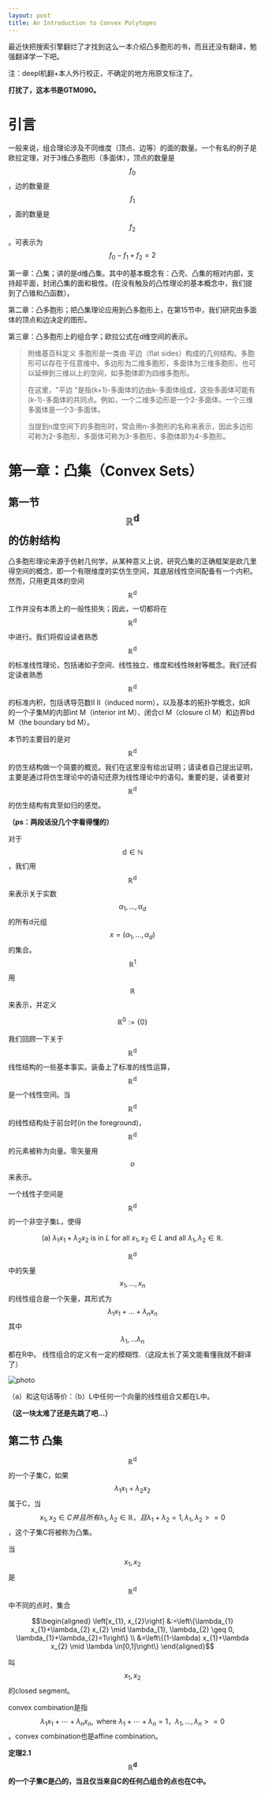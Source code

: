 ```yaml
---
layout: post
title: An Introduction to Convex Polytopes
---
```


<script src="https://polyfill.io/v3/polyfill.min.js?features=es6"></script>
<script id="MathJax-script" async src="https://cdn.jsdelivr.net/npm/mathjax@3/es5/tex-mml-chtml.js"></script>

最近快把搜索引擎翻烂了才找到这么一本介绍凸多胞形的书，而且还没有翻译，勉强翻译学一下吧。

注：deepl机翻+本人外行校正，不确定的地方用原文标注了。

**打扰了，这本书是GTM090。**

# 引言

 一般来说，组合理论涉及不同维度（顶点、边等）的面的数量。一个有名的例子是欧拉定理，对于3维凸多胞形（多面体），顶点的数量是$$f_0$$，边的数量是$$f_1$$，面的数量是$$f_2$$。可表示为$$f_0-f_1+f_2=2$$

第一章：凸集；讲的是d维凸集。其中的基本概念有：凸壳、凸集的相对内部，支持超平面，封闭凸集的面和极性。(在没有触及的凸性理论的基本概念中，我们提到了凸锥和凸函数）。

第二章：凸多胞形；把凸集理论应用到凸多胞形上，在第15节中，我们研究由多面体的顶点和边决定的图形。

第三章：凸多胞形上的组合学；欧拉公式在d维空间的表示。



> 附维基百科定义
> 多胞形是一类由 平边（flat sides）构成的几何结构。多胞形可以存在于任意维中。多边形为二维多胞形，多面体为三维多胞形，也可以延伸到三维以上的空间，如多胞体即为四维多胞形。
>
> 在这里，"平边 "是指(k+1)-多面体的边由k-多面体组成，这些多面体可能有(k-1)-多面体的共同点。例如，一个二维多边形是一个2-多面体，一个三维多面体是一个3-多面体。
>
> 当提到n度空间下的多胞形时，常会用n-多胞形的名称来表示，因此多边形可称为2-多胞形，多面体可称为3-多胞形，多胞体即为4-多胞形。



# 第一章：凸集（Convex Sets）

## 第一节 $$\mathbb{R}^\mathbb{d}$$的仿射结构

凸多胞形理论来源于仿射几何学，从某种意义上说，研究凸集的正确框架是欧几里得空间的概念，即一个有限维度的实仿生空间，其底层线性空间配备有一个内积。然而，只用更具体的空间$$\mathbb{R}^\mathbb{d}$$工作并没有本质上的一般性损失；因此，一切都将在$$\mathbb{R}^\mathbb{d}$$中进行。我们将假设读者熟悉$$\mathbb{R}^\mathbb{d}$$的标准线性理论，包括诸如子空间、线性独立、维度和线性映射等概念。我们还假定读者熟悉$$\mathbb{R}^\mathbb{d}$$的标准内积，包括诱导范数II II（induced norm），以及基本的拓扑学概念，如R的一个子集M的内部int M（interior int M）、闭合cl M（closure cl M）和边界bd M（the boundary bd M）。



本节的主要目的是对$$\mathbb{R}^\mathbb{d}$$的仿生结构做一个简要的概览。我们在这里没有给出证明；请读者自己提出证明，主要是通过将仿生理论中的语句还原为线性理论中的语句。重要的是，读者要对$$\mathbb{R}^\mathbb{d}$$的仿生结构有宾至如归的感觉。



**（ps：两段话没几个字看得懂的）**



对于$$\mathbb{d} \in \mathbb{N} $$，我们用$$\mathbb{R}^\mathbb{d}$$来表示关于实数$$\alpha_1,...,\alpha_d$$的所有d元组$$x=(\alpha_1,...,\alpha_d)$$的集合。$$\mathbb{R}^1$$用$$\mathbb{R}$$来表示，并定义

$$\mathbb{R}^0:=\{0\}$$

我们回顾一下关于$$\mathbb{R}^\mathbb{d}$$线性结构的一些基本事实。装备上了标准的线性运算，$$\mathbb{R}^\mathbb{d}$$是一个线性空间。当$$\mathbb{R}^\mathbb{d}$$的线性结构处于前台时(in the foreground)，$$\mathbb{R}^\mathbb{d}$$的元素被称为向量。零矢量用$$o$$来表示。



一个线性子空间是$$\mathbb{R}^\mathbb{d}$$的一个非空子集L，使得



$$\text { (a) } \lambda_{1} x_{1}+\lambda_{2} x_{2} \text { is in } L \text { for all } x_{1}, x_{2} \in L \text { and all } \lambda_{1}, \lambda_{2} \in \mathbb{R} \text {. }$$



$$\mathbb{R}^\mathbb{d}$$中的矢量$$x_1,...,x_n$$的线性组合是一个矢量，其形式为$$\lambda_1x_1+...+\lambda_nx_n$$其中$$\lambda_1,...\lambda_n$$都在R中。
线性组合的定义有一定的模糊性.（这段太长了英文能看懂我就不翻译了）



![photo]({{site.url}}/assets/img/cp1-1.png)



（a）和这句话等价：（b）L中任何一个向量的线性组合又都在L中。



**（这一块太难了还是先跳了吧...）**

## 第二节 凸集

$$\mathbb{R}^\mathbb{d}$$的一个子集C，如果$$\lambda_1x_1+\lambda_2x_2$$属于C，当$$x_1,x_2 \in C 并且所有\lambda_1,\lambda_2 \in \mathbb{R}，且\lambda_1+\lambda_2=1,\lambda_1,\lambda_2 >=0$$，这个子集C将被称为凸集。

当$$x_1,x_2$$是$$\mathbb{R}^\mathbb{d}$$中不同的点时，集合

$$\begin{aligned}
\left[x_{1}, x_{2}\right] &:=\left\{\lambda_{1} x_{1}+\lambda_{2} x_{2} \mid \lambda_{1}, \lambda_{2} \geq 0, \lambda_{1}+\lambda_{2}=1\right\} \\
&=\left\{(1-\lambda) x_{1}+\lambda x_{2} \mid \lambda \in[0,1]\right\}
\end{aligned}$$

叫$$x_1,x_2$$的closed segment。



convex combination是指$$\lambda_{1} x_{1}+\cdots+\lambda_{n} x_{n}, \text { where } \lambda_{1}+\cdots+\lambda_{n}=1，\lambda_1,...,\lambda_n>=0$$。convex combination也是affine combination。



**定理2.1 $$\mathbb{R}^\mathbb{d}$$的一个子集C是凸的，当且仅当来自C的任何凸组合的点也在C中。**